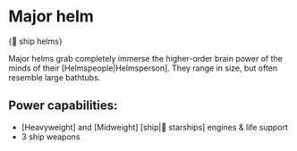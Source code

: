 # Major helm

{🧢 ship helms}

Major helms grab completely immerse the higher-order brain power of the minds of their [Helmspeople|Helmsperson]. They range in size, but often resemble large bathtubs.

## **Power capabilities:**
- [Heavyweight] and [Midweight] [ship|🚀 starships] engines & life support
- 3 ship weapons
